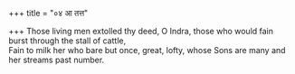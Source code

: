 +++
title = "०४ आ तत्त"

+++
Those living men extolled thy deed, O Indra, those who would fain burst through the stall of cattle,  
     Fain to milk her who bare but once, great, lofty, whose Sons are many and her streams past number.